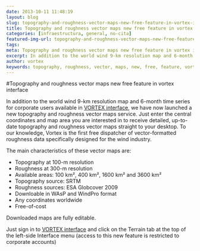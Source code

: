 ```yaml
---
date: 2013-10-11 11:48:19
layout: blog
slug: topography-and-roughness-vector-maps-new-free-feature-in-vortex-interface
title: Topography and roughness vector maps new free feature in vortex interface
categories: [infraestructura, general, no-cita]
featured-img-url: topography-and-roughness-vector-maps-new-free-feature-in-vortex-interface.png
tags:
meta: Topography and roughness vector maps new free feature in vortex interface
excerpt: In addition to the world wind 9-km resolution map and 6-month time series for corporate users available in  VORTEX interface, we have now launched a new topography and roughness vector maps service.
author: vortex
keywords: topography, roughness, vector, maps, new, free, feature, vortex, interface
---
```


#Topography and roughness vector maps new free feature in vortex interface

In addition to the world wind 9-km resolution map and 6-month time series for corporate users available in  [VORTEX interface](http://vortex.us2.list-manage.com/track/click?u=0bf80c7042a06b8b5c7117de7&id=b167ef570f&e=d0ef871ed3), we have now launched a new topography and roughness vector maps service. Just enter the central coordinates and map area you are interested in to receive detailed, up-to-date topography and roughness vector maps straight to your desktop. To our knowledge, Vortex is the first free dispatcher of vector-formatted roughness data specifically designed for the wind industry.

The main characteristics of these vector maps are:

- Topography at 100-m resolution
- Roughness at 300-m resolution
- Available areas:
  100 km², 400 km², 1600 km² and 3600 km²
- Topography source: SRTM
- Roughness sources: ESA Globcover 2009
- Downloable in WAsP and WindPro format
- Any coordinates worldwide
- Free-of-cost

Downloaded maps are fully editable.

Just sign in to [VORTEX interface](http://vortex.us2.list-manage1.com/track/click?u=0bf80c7042a06b8b5c7117de7&id=df756155a9&e=d0ef871ed3) and click on the Terrain tab at the top of the left-side Interface menu (access to this new feature is restricted to corporate accounts)